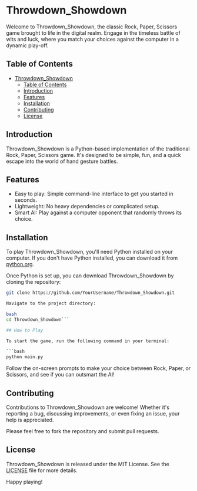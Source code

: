 # Throwdown_Showdown

Welcome to Throwdown_Showdown, the classic Rock, Paper, Scissors game brought to life in the digital realm. Engage in the timeless battle of wits and luck, where you match your choices against the computer in a dynamic play-off.

## Table of Contents

- [Throwdown_Showdown](#throwdown_showdown)
  - [Table of Contents](#table-of-contents)
  - [Introduction](#introduction)
  - [Features](#features)
  - [Installation](#installation)
  - [Contributing](#contributing)
  - [License](#license)

## Introduction

Throwdown_Showdown is a Python-based implementation of the traditional Rock, Paper, Scissors game. It's designed to be simple, fun, and a quick escape into the world of hand gesture battles.

## Features

- Easy to play: Simple command-line interface to get you started in seconds.
- Lightweight: No heavy dependencies or complicated setup.
- Smart AI: Play against a computer opponent that randomly throws its choice.

## Installation

To play Throwdown_Showdown, you'll need Python installed on your computer. If you don't have Python installed, you can download it from [python.org](https://www.python.org/downloads/).

Once Python is set up, you can download Throwdown_Showdown by cloning the repository:

````bash
git clone https://github.com/YourUsername/Throwdown_Showdown.git

Navigate to the project directory:

bash
cd Throwdown_Showdown```

## How to Play

To start the game, run the following command in your terminal:

```bash
python main.py
````

Follow the on-screen prompts to make your choice between Rock, Paper, or Scissors, and see if you can outsmart the AI!

## Contributing

Contributions to Throwdown_Showdown are welcome! Whether it's reporting a bug, discussing improvements, or even fixing an issue, your help is appreciated.

Please feel free to fork the repository and submit pull requests.

## License

Throwdown_Showdown is released under the MIT License. See the [LICENSE](LICENSE) file for more details.

Happy playing!
